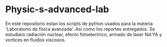 # Physic-s-advanced-lab
En este repositorio estan los scripts de python usados para la materia 'Laboratorio de física avanzada'. Así como los reportes entregados. Se estudiaro radiación nuclear, efecto fotoelectrico, armado de laser Nd:YA y vortices en fluidos viscosos.
